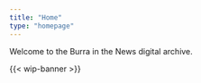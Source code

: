 ```yaml
---
title: "Home"
type: "homepage"
---
```


Welcome to the Burra in the News digital archive.

{{< wip-banner >}}